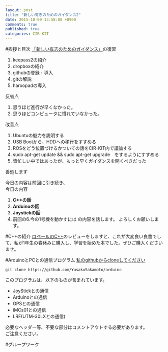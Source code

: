 ```yaml
---
layout: post
title: "新しい有志のためのガイダンス2"
date: 2015-10-09 13:58:08 +0900
comments: true
published: true
categories: CIR-KIT
---
```

#挨拶と目次
[「新しい有志のためのガイダンス」](http://yusakusakamoto.github.io/blog/2015/10/08/resume/)の復習  
1. keepass2の紹介  
2. dropboxの紹介  
3. githubの登録・導入  
4. gitの解説  
5. haroopadの導入  

反省点  
1. 思うほど進行が早くなかった。  
2. 思うほどコンピュータに慣れていなかった。  
  
改善点  
1. Ubuntuの魅力を説明する  
2. USB Bootから、HDDへの移行をすすめる  
3. ROSをどう位置づけるかついての話をCIR-KIT内で議論する  
4. sudo apt-get update && sudo apt-get upgrade　をするようにすすめる  
5. 皆忙しい中ではあったが、もっと早くガイダンスを開くべきだった

善処します

今日の内容は前回に引き続き、  
今日の内容  
1. **C++の話**  
2. **Arduinoの話**  
3. **Joystickの話**  
4. 前回の6.今の1号機を動かすには
の内容を話します。
よろしくお願いします。

#C++の紹介
[ロベールのC++](http://www7b.biglobe.ne.jp/~robe/cpphtml/)のレビューをしますと、これが大変良い良書でして、私が1年生の春休みに購入し、学習を始めた本でした。ぜひご購入くださいませ。

#ArduinoとPCとの通信プログラム
[私のgithubからcloneしてください](https://github.com/YusakuSakamoto/arduino)
```
git clone https://github.com/YusakuSakamoto/arduino
```
このプログラムは、以下のものが含まれています。  
- JoyStickとの通信  
- Arduinoとの通信  
- GPSとの通信  
- iMCs01との通信  
- LRF(UTM-30LXとの通信)  
  
必要なヘッダー等、不要な部分はコメントアウトする必要があります。  
ご注意ください。  

#グループワーク
